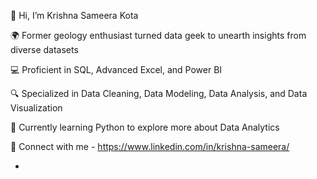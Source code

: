 👋 Hi, I’m Krishna Sameera Kota 

🌍 Former geology enthusiast turned data geek to unearth insights from diverse datasets

💻 Proficient in SQL, Advanced Excel, and Power BI

🔍 Specialized in Data Cleaning, Data Modeling, Data Analysis, and Data Visualization

📓 Currently learning Python to explore more about Data Analytics

🔗 Connect with me - https://www.linkedin.com/in/krishna-sameera/



-

<!---
SameeraKota/SameeraKota is a ✨ special ✨ repository because its `README.md` (this file) appears on your GitHub profile.
You can click the Preview link to take a look at your changes.
--->
